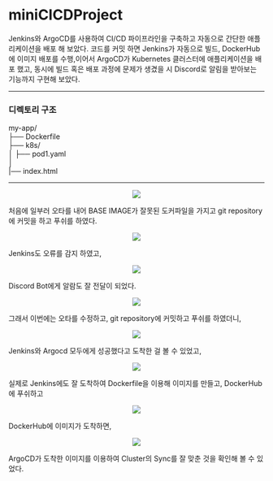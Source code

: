 <h1>miniCICDProject</h1>
Jenkins와 ArgoCD를 사용하여 CI/CD 파이프라인을 구축하고 자동으로 간단한 애플리케이션을 배포 해 보았다. 코드를 커밋 하면 Jenkins가 자동으로 빌드, DockerHub에 이미지 배포를 수행,이어서 ArgoCD가 Kubernetes 클러스터에 애플리케이션을 배포 했고, 동시에 빌드 혹은 배포 과정에 문제가 생겼을 시 Discord로 알림을 받아보는 기능까지 구현해 보았다.
<hr>
<h3>디렉토리 구조</h3>

my-app/<br>
├── Dockerfile<br>
├── k8s/<br>
│   ├── pod1.yaml<br>
│   <br>
|── index.html
<hr>
<p align="center">
  <img src="https://github.com/user-attachments/assets/08be8c2f-c72e-440e-aab7-45b1c730797f"/>
  
</p>
처음에 일부러 오타를 내어 BASE IMAGE가 잘못된 도커파일을 가지고 git repository에 커밋을 하고 푸쉬를 하였다.
  <p align="center">
  <img src="https://github.com/user-attachments/assets/8c4e20ed-c3cb-4883-a4b3-2e31f8a81456"/>
</p>
Jenkins도 오류를 감지 하였고,
    <p align="center">
  <img src="https://github.com/user-attachments/assets/63a757cc-c7c5-4771-ad56-b69753347ddd"/>
</p>
Discord Bot에게 알람도 잘 전달이 되었다.
  <p align="center">
  <img src="https://github.com/user-attachments/assets/79839dbb-a832-43b9-8e68-bf5171b7fb47" width="" height=""/>
</p>
그래서 이번에는 오타를 수정하고, git repository에 커밋하고 푸쉬를 하였더니,
  <p align="center">
  <img src="https://github.com/user-attachments/assets/1d3b4f3a-a9d0-405d-b943-cde7c6cc35f3"/>
</p>
Jenkins와 Argocd 모두에게 성공했다고 도착한 걸 볼 수 있었고,
    <p align="center">
  <img src="https://github.com/user-attachments/assets/9afdb50c-1e73-4c14-a488-37cec6b8fd91"/>
</p>
실제로 Jenkins에도 잘 도착하여 Dockerfile을 이용해 이미지를 만들고, DockerHub에 푸쉬하고
  <p align="center">
  <img src="https://github.com/user-attachments/assets/c5bdf3d3-63ab-42bf-a665-c777ede531ed" />
</p>
DockerHub에 이미지가 도착하면,
<p align="center">
  <img src="https://github.com/user-attachments/assets/5d324a68-26e7-41d1-9887-71b16c1a8fde" />
</p>
ArgoCD가 도착한 이미지를 이용하여 Cluster의 Sync를 잘 맞춘 것을 확인해 볼 수 있었다.
